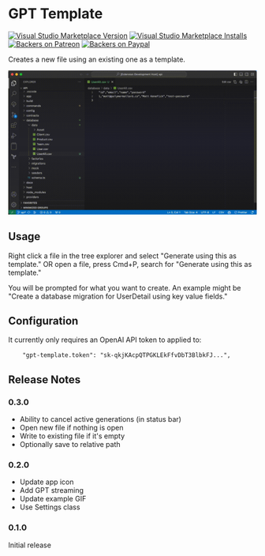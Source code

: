 # GPT Template

[![Visual Studio Marketplace Version](https://img.shields.io/visual-studio-marketplace/v/polymermallard.gpt-template.svg)](https://marketplace.visualstudio.com/items?itemName=polymermallard.gpt-template)
[![Visual Studio Marketplace Installs](https://img.shields.io/visual-studio-marketplace/i/polymermallard.gpt-template.svg)](https://marketplace.visualstudio.com/items?itemName=polymermallard.gpt-template)
[![Backers on Patreon](https://img.shields.io/badge/backer-Patreon-orange.svg)](https://www.patreon.com/mattkenefick)
[![Backers on Paypal](https://img.shields.io/badge/backer-Paypal-blue.svg)](https://paypal.me/polymermallard)

Creates a new file using an existing one as a template.

![Example](./assets/gpt-template.gif)

## Usage

Right click a file in the tree explorer and select "Generate using this as template." OR open a file, press Cmd+P, search for "Generate using this as template."

You will be prompted for what you want to create. An example might be "Create a database migration for UserDetail using key value fields."

## Configuration

It currently only requires an OpenAI API token to applied to:

```
	"gpt-template.token": "sk-qkjKAcpQTPGKLEkFfvDbT3BlbkFJ...",
```

## Release Notes

### 0.3.0

-   Ability to cancel active generations (in status bar)
-   Open new file if nothing is open
-   Write to existing file if it's empty
-   Optionally save to relative path

### 0.2.0

-   Update app icon
-   Add GPT streaming
-   Update example GIF
-   Use Settings class

### 0.1.0

Initial release

